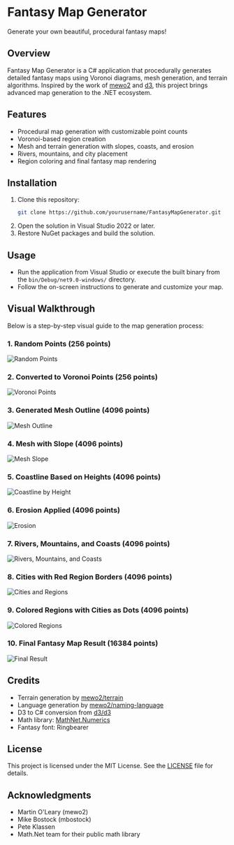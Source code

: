 # Fantasy Map Generator

Generate your own beautiful, procedural fantasy maps!

## Overview
Fantasy Map Generator is a C# application that procedurally generates detailed fantasy maps using Voronoi diagrams, mesh generation, and terrain algorithms. Inspired by the work of [mewo2](https://github.com/mewo2/terrain) and [d3](https://github.com/d3/d3), this project brings advanced map generation to the .NET ecosystem.

## Features
- Procedural map generation with customizable point counts
- Voronoi-based region creation
- Mesh and terrain generation with slopes, coasts, and erosion
- Rivers, mountains, and city placement
- Region coloring and final fantasy map rendering

## Installation
1. Clone this repository:
   ```sh
   git clone https://github.com/yourusername/FantasyMapGenerator.git
   ```
2. Open the solution in Visual Studio 2022 or later.
3. Restore NuGet packages and build the solution.

## Usage
- Run the application from Visual Studio or execute the built binary from the `bin/Debug/net9.0-windows/` directory.
- Follow the on-screen instructions to generate and customize your map.

## Visual Walkthrough
Below is a step-by-step visual guide to the map generation process:

### 1. Random Points (256 points)
![Random Points](images/randompoints.png)

### 2. Converted to Voronoi Points (256 points)
![Voronoi Points](images/voronoipoints.png)

### 3. Generated Mesh Outline (4096 points)
![Mesh Outline](images/generatedmesh.png)

### 4. Mesh with Slope (4096 points)
![Mesh Slope](images/meshslope.png)

### 5. Coastline Based on Heights (4096 points)
![Coastline by Height](images/normalizeheights.png)

### 6. Erosion Applied (4096 points)
![Erosion](images/rivermountsinscoasts.png)

### 7. Rivers, Mountains, and Coasts (4096 points)
![Rivers, Mountains, and Coasts](images/rivermountsinscoasts.png)

### 8. Cities with Red Region Borders (4096 points)
![Cities and Regions](images/citiesredregion.png)

### 9. Colored Regions with Cities as Dots (4096 points)
![Colored Regions](images/coloredregionswithdots.png)

### 10. Final Fantasy Map Result (16384 points)
![Final Result](images/finalresults.png)

## Credits
- Terrain generation by [mewo2/terrain](https://github.com/mewo2/terrain)
- Language generation by [mewo2/naming-language](https://github.com/mewo2/naming-language/)
- D3 to C# conversion from [d3/d3](https://github.com/d3/d3)
- Math library: [MathNet.Numerics](https://github.com/mathnet/mathnet-numerics)
- Fantasy font: Ringbearer

## License
This project is licensed under the MIT License. See the [LICENSE](LICENSE) file for details.

## Acknowledgments
- Martin O'Leary (mewo2)
- Mike Bostock (mbostock)
- Pete Klassen
- Math.Net team for their public math library
